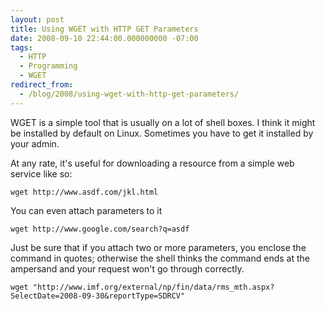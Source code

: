 ```yaml
---
layout: post
title: Using WGET with HTTP GET Parameters
date: 2008-09-10 22:44:00.000000000 -07:00
tags:
  - HTTP
  - Programming
  - WGET
redirect_from:
  - /blog/2008/using-wget-with-http-get-parameters/
---
```


WGET is a simple tool that is usually on a lot of shell boxes. I think it might be installed by default on Linux. Sometimes you have to get it installed by your admin.

At any rate, it's useful for downloading a resource from a simple web service like so:

```
wget http://www.asdf.com/jkl.html
```

You can even attach parameters to it

```
wget http://www.google.com/search?q=asdf
```

Just be sure that if you attach two or more parameters, you enclose the command in quotes; otherwise the shell thinks the command ends at the ampersand and your request won't go through correctly.

```
wget "http://www.imf.org/external/np/fin/data/rms_mth.aspx?SelectDate=2008-09-30&reportType=SDRCV"
```
